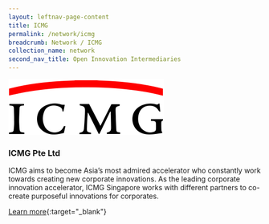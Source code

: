 ```yaml
---
layout: leftnav-page-content
title: ICMG
permalink: /network/icmg
breadcrumb: Network / ICMG
collection_name: network
second_nav_title: Open Innovation Intermediaries
---
```


<a href="https://www.icmg.com.sg">
<img src="/images/partners/ICMG logo.PNG" alt="1" style="width:310px;height:112px">
</a>

<h3>ICMG Pte Ltd</h3>

ICMG aims to become Asia’s most admired accelerator who constantly work towards creating new corporate innovations. As the leading corporate innovation accelerator, ICMG Singapore works with different partners to co-create purposeful innovations for corporates.

[Learn more](https://www.icmg.com.sg){:target="_blank"}
